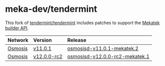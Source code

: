 # meka-dev/tendermint

This fork of [tendermint/tendermint](https://github.com/tendermint/tendermint)
includes patches to support the [Mekatek builder API](https://api.mekatek.xyz).

| Network            | Version                    | Release                                               |
|:-------------------|:---------------------------|:------------------------------------------------------|
| [Osmosis][osmosis] | [v11.0.1][osmosis-v11.0.1] | [osmosisd-v11.0.1-mekatek.2][osmosis-v11.0.1-release] |
| [Osmosis][osmosis] | [v12.0.0-rc2][osmosis-v12.0.0-rc2] | [osmosisd-v12.0.0-rc2-mekatek.1][osmosis-v12.0.0-rc2-release] |

[osmosis]:                 https://github.com/osmosis-labs/osmosis
[osmosis-v11.0.1]:         https://github.com/osmosis-labs/osmosis/tree/v11.0.1
[osmosis-v11.0.1-release]: https://github.com/meka-dev/tendermint/releases/tag/mekatek%2Fosmosis%2Fv11.0.1-2
[osmosis-v12.0.0-rc2]:         https://github.com/osmosis-labs/osmosis/tree/v12.0.0-rc2
[osmosis-v12.0.0-rc2-release]: https://github.com/meka-dev/tendermint/releases/tag/mekatek%2Fosmosis%2Fv12.0.0-rc2-1
